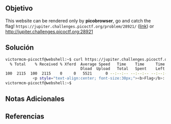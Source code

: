 ## Objetivo
This website can be rendered only by **picobrowser**, go and catch the flag! `https://jupiter.challenges.picoctf.org/problem/28921/` ([link](https://jupiter.challenges.picoctf.org/problem/28921/)) or http://jupiter.challenges.picoctf.org:28921
## Solución
```bash
victormcm-picoctf@webshell:~$ curl https://jupiter.challenges.picoctf.org/problem/28921/flag -H 'User-Agent: picobrowser' | grep picoCTF
  % Total    % Received % Xferd  Average Speed   Time    Time     Time  Current
                                 Dload  Upload   Total   Spent    Left  Speed
100  2115  100  2115    0     0   5521      0 --:--:-- --:--:-- --:--:--  5536
            <p style="text-align:center; font-size:30px;"><b>Flag</b>: <code>picoCTF{p1c0_s3cr3t_ag3nt_84f9c865}</code></p>
victormcm-picoctf@webshell:~$ 

```
## Notas Adicionales

## Referencias
